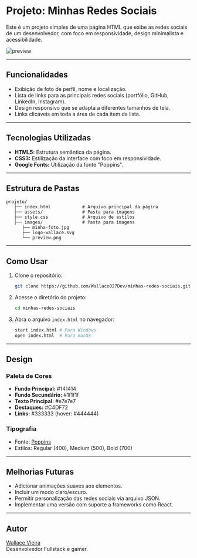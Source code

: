 # Projeto: Minhas Redes Sociais

Este é um projeto simples de uma página HTML que exibe as redes sociais de um desenvolvedor, com foco em responsividade, design minimalista e acessibilidade.

![preview](./assets/preview.png)

---

## Funcionalidades

- Exibição de foto de perfil, nome e localização.
- Lista de links para as principais redes sociais (portfólio, GitHub, LinkedIn, Instagram).
- Design responsivo que se adapta a diferentes tamanhos de tela.
- Links clicáveis em toda a área de cada item da lista.

---

## Tecnologias Utilizadas

- **HTML5:** Estrutura semântica da página.
- **CSS3:** Estilização da interface com foco em responsividade.
- **Google Fonts:** Utilização da fonte "Poppins".

---

## Estrutura de Pastas

```
projeto/
   ├── index.html            # Arquivo principal da página
   ├── assets/               # Pasta para imagens
   ├── style.css             # Arquivo de estilos
   ├── images/               # Pasta para imagens
      ├── minha-foto.jpg
      ├── logo-wallace.svg
      └── preview.png
```

---

## Como Usar

1. Clone o repositório:
   ```bash
   git clone https://github.com/Wallace027Dev/minhas-redes-sociais.git
   ```

2. Acesse o diretório do projeto:
   ```bash
   cd minhas-redes-sociais
   ```

3. Abra o arquivo `index.html` no navegador:
   ```bash
   start index.html # Para Windows
   open index.html  # Para macOS
   ```

---

## Design

### Paleta de Cores

- **Fundo Principal:** #141414
- **Fundo Secundário:** #1f1f1f
- **Texto Principal:** #e7e7e7
- **Destaques:** #C4DF72
- **Links:** #333333 (hover: #444444)

### Tipografia

- Fonte: [Poppins](https://fonts.google.com/specimen/Poppins)
- Estilos: Regular (400), Medium (500), Bold (700)

---

## Melhorias Futuras

- Adicionar animações suaves aos elementos.
- Incluir um modo claro/escuro.
- Permitir personalização das redes sociais via arquivo JSON.
- Implementar uma versão com suporte a frameworks como React.

---

## Autor

[Wallace Vieira](https://wallacevieira.vercel.app)  
Desenvolvedor Fullstack e gamer.